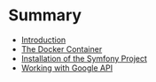 # Summary

* [Introduction](README.md)
* [The Docker Container](docs/the_docker_container.md)
* [Installation of the Symfony Project](docs/installationof_the_symfony_project_md.md)
* [Working with Google API](docs/google_api.md)

